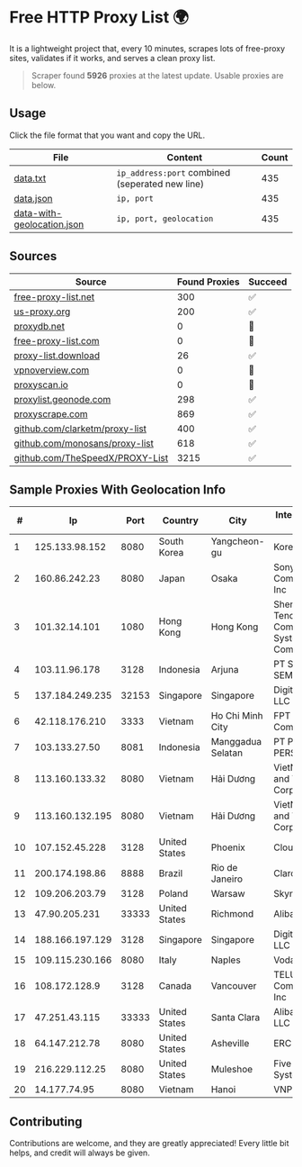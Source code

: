 
# Free HTTP Proxy List 🌍

It is a lightweight project that, every 10 minutes, scrapes lots of free-proxy sites, validates if it works, and serves a clean proxy list.


> Scraper found **5926** proxies at the latest update. Usable proxies are below.

## Usage

Click the file format that you want and copy the URL.


|File|Content|Count|
|----|-------|-----|
|[data.txt](https://raw.githubusercontent.com/themiralay/Proxy-List-World/master/data.txt)|`ip_address:port` combined (seperated new line)|435|
|[data.json](https://raw.githubusercontent.com/themiralay/Proxy-List-World/master/data.json)|`ip, port`|435|
|[data-with-geolocation.json](https://raw.githubusercontent.com/themiralay/Proxy-List-World/master/data-with-geolocation.json)|`ip, port, geolocation`|435|

## Sources

|Source|Found Proxies|Succeed|
|------|-------------|-------|
|[free-proxy-list.net](https://free-proxy-list.net)|300|✅|
|[us-proxy.org](https://www.us-proxy.org)|200|✅|
|[proxydb.net](http://proxydb.net)|0|🚫|
|[free-proxy-list.com](https://free-proxy-list.com/?page=&port=&type%5B%5D=http&type%5B%5D=https&up_time=0&search=Search)|0|🚫|
|[proxy-list.download](https://www.proxy-list.download/HTTP)|26|✅|
|[vpnoverview.com](https://vpnoverview.com/privacy/anonymous-browsing/free-proxy-servers)|0|🚫|
|[proxyscan.io](https://www.proxyscan.io)|0|🚫|
|[proxylist.geonode.com](https://proxylist.geonode.com/api/proxy-list?limit=300&page=1&sort_by=lastChecked&sort_type=desc&protocols=http,https)|298|✅|
|[proxyscrape.com](https://api.proxyscrape.com/v2/?request=displayproxies&protocol=http&timeout=10000&country=all&ssl=all&anonymity=all)|869|✅|
|[github.com/clarketm/proxy-list](https://raw.githubusercontent.com/clarketm/proxy-list/master/proxy-list-raw.txt)|400|✅|
|[github.com/monosans/proxy-list](https://raw.githubusercontent.com/monosans/proxy-list/main/proxies/http.txt)|618|✅|
|[github.com/TheSpeedX/PROXY-List](https://raw.githubusercontent.com/TheSpeedX/PROXY-List/master/http.txt)|3215|✅|


## Sample Proxies With Geolocation Info

|#|Ip|Port|Country|City|Internet Service Provider|
|-|--|----|-------|----|-------------------------|
|1|125.133.98.152|8080|South Korea|Yangcheon-gu|Korea Telecom|
|2|160.86.242.23|8080|Japan|Osaka|Sony Network Communications Inc|
|3|101.32.14.101|1080|Hong Kong|Hong Kong|Shenzhen Tencent Computer Systems Company Limited|
|4|103.11.96.178|3128|Indonesia|Arjuna|PT SKYLINE SEMESTA|
|5|137.184.249.235|32153|Singapore|Singapore|DigitalOcean, LLC|
|6|42.118.176.210|3333|Vietnam|Ho Chi Minh City|FPT Telecom Company|
|7|103.133.27.50|8081|Indonesia|Manggadua Selatan|PT PHATRIA INTI PERSADA|
|8|113.160.133.32|8080|Vietnam|Hải Dương|VietNam Post and Telecom Corporation|
|9|113.160.132.195|8080|Vietnam|Hải Dương|VietNam Post and Telecom Corporation|
|10|107.152.45.228|3128|United States|Phoenix|Cloudfanatic.NET|
|11|200.174.198.86|8888|Brazil|Rio de Janeiro|Claro S.A|
|12|109.206.203.79|3128|Poland|Warsaw|Skynet sp. z o.o.|
|13|47.90.205.231|33333|United States|Richmond|Alibaba.com LLC|
|14|188.166.197.129|3128|Singapore|Singapore|DigitalOcean, LLC|
|15|109.115.230.166|8080|Italy|Naples|Vodafone|
|16|108.172.128.9|3128|Canada|Vancouver|TELUS Communications Inc|
|17|47.251.43.115|33333|United States|Santa Clara|Alibaba Cloud LLC|
|18|64.147.212.78|8080|United States|Asheville|ERC Broadband|
|19|216.229.112.25|8080|United States|Muleshoe|Five Area Systems, LLC|
|20|14.177.74.95|8080|Vietnam|Hanoi|VNPT|



## Contributing

Contributions are welcome, and they are greatly appreciated! Every
little bit helps, and credit will always be given.

